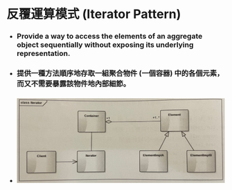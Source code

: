 反覆運算模式 (Iterator Pattern)
=====
* ### Provide a way to access the elements of an aggregate object sequentially without exposing its underlying representation.
* ### 提供一種方法順序地存取一組聚合物件 (一個容器) 中的各個元素，而又不需要暴露該物件地內部細節。
* ### ![image](https://raw.githubusercontent.com/GitHub-WeiChiang/main/master/DesignPatterns/Python/%E5%8F%8D%E8%A6%86%E9%81%8B%E7%AE%97%E6%A8%A1%E5%BC%8F%20(Iterator%20Pattern)/%E5%8F%8D%E8%A6%86%E9%81%8B%E7%AE%97%E6%A8%A1%E5%BC%8F%E7%9A%84%E9%A1%9E%E5%88%A5%E5%9C%96.jpg)
